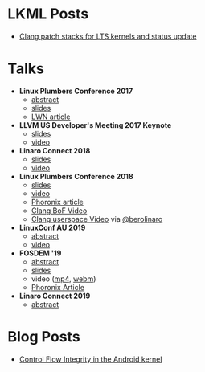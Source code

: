 # LKML Posts
- [Clang patch stacks for LTS kernels and status update](https://lkml.org/lkml/2017/11/22/943)

# Talks
- **Linux Plumbers Conference 2017**
  - [abstract](https://blog.linuxplumbersconf.org/2017/ocw/proposals/4799)
  - [slides](https://blog.linuxplumbersconf.org/2017/ocw//system/presentations/4799/original/LPC%202017-%20Clang%20built%20kernels.pdf)
  - [LWN article](https://lwn.net/Articles/734071/)
- **LLVM US Developer's Meeting 2017 Keynote**
  - [slides](https://llvm.org/devmtg/2017-10/slides/Hines-CompilingAndroidKeynote.pdf)
  - [video](https://www.youtube.com/watch?v=6l4DtR5exwo)
- **Linaro Connect 2018**
  - [slides](https://s3.amazonaws.com/connect.linaro.org/yvr18/presentations/yvr18-505.pdf)
  - [video](https://youtu.be/eLN5SB_p6vI)
- **Linux Plumbers Conference 2018**
  - [slides](https://docs.google.com/presentation/d/1vJrsJ7fRSi6uidJWVSI2bg8aR19gXeshLgD0tcXfMqg/edit?usp=sharing)
  - [video](https://www.youtube.com/watch?v=SSWUrWqnSz0)
  - [Phoronix article](https://www.phoronix.com/scan.php?page=news_item&px=Clang-Kernel-2018)
  - [Clang BoF Video](https://www.youtube.com/watch?v=-_wFcgBp0Y8&index=3&list=PLVsQ_xZBEyN2tq96cAph0Dcy6gJVq_Wqw&t=10455s)
  - [Clang userspace Video](https://www.youtube.com/watch?v=-_wFcgBp0Y8&index=3&list=PLVsQ_xZBEyN2tq96cAph0Dcy6gJVq_Wqw&t=12294s) via [@berolinaro](https://github.com/berolinaro)
- **LinuxConf AU 2019**
  - [abstract](https://linux.conf.au/schedule/presentation/210/)
  - [video](https://www.youtube.com/watch?v=6d6NGrSHyRE)
- **FOSDEM '19**
  - [abstract](https://fosdem.org/2019/schedule/event/llvm_kernel/)
  - [slides](https://fosdem.org/2019/schedule/event/llvm_kernel/attachments/slides/3330/export/events/attachments/llvm_kernel/slides/3330/clang_linux_fosdem_19.pdf)
  - video ([mp4](https://video.fosdem.org/2019/K.4.201/llvm_kernel.mp4), [webm](https://ftp.heanet.ie/mirrors/fosdem-video/2019/K.4.201/llvm_kernel.webm))
  - [Phoronix Article](https://www.phoronix.com/scan.php?page=news_item&px=Google-2019-Clang-Kernel)
- **Linaro Connect 2019**
  - [abstract](https://bkk19.sched.com/event/L2H5/bkk19-112-building-the-linux-kernel-with-clang)

# Blog Posts
- [Control Flow Integrity in the Android kernel](https://android-developers.googleblog.com/2018/10/control-flow-integrity-in-android-kernel.html)